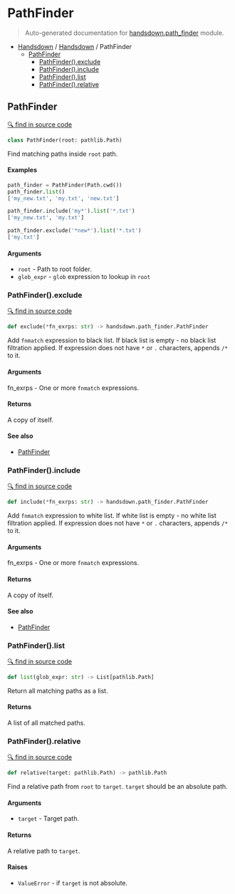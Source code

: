 # PathFinder

> Auto-generated documentation for [handsdown.path_finder](../handsdown/path_finder.py) module.

- [Handsdown](README.md#handsdown) / [Handsdown](handsdown_index.md#handsdown) / PathFinder
  - [PathFinder](#pathfinder)
    - [PathFinder().exclude](#pathfinderexclude)
    - [PathFinder().include](#pathfinderinclude)
    - [PathFinder().list](#pathfinderlist)
    - [PathFinder().relative](#pathfinderrelative)

## PathFinder

[🔍 find in source code](../handsdown/path_finder.py#l12)

```python
class PathFinder(root: pathlib.Path)
```

Find matching paths inside `root` path.

#### Examples

```python
path_finder = PathFinder(Path.cwd())
path_finder.list()
['my_new.txt', 'my.txt', 'new.txt']

path_finder.include('my*').list('*.txt')
['my_new.txt', 'my.txt']

path_finder.exclude('*new*').list('*.txt')
['my.txt']
```

#### Arguments

- `root` - Path to root folder.
- `glob_expr` - `glob` expression to lookup in `root`

### PathFinder().exclude

[🔍 find in source code](../handsdown/path_finder.py#l66)

```python
def exclude(*fn_exrps: str) -> handsdown.path_finder.PathFinder
```

Add `fnmatch` expression to black list.
If black list is empty - no black list filtration applied.
If expression does not have `*` or `.` characters, appends `/*` to it.

#### Arguments

fn_exrps - One or more `fnmatch` expressions.

#### Returns

A copy of itself.

#### See also

- [PathFinder](.#pathfinder)

### PathFinder().include

[🔍 find in source code](../handsdown/path_finder.py#l46)

```python
def include(*fn_exrps: str) -> handsdown.path_finder.PathFinder
```

Add `fnmatch` expression to white list.
If white list is empty - no white list filtration applied.
If expression does not have `*` or `.` characters, appends `/*` to it.

#### Arguments

fn_exrps - One or more `fnmatch` expressions.

#### Returns

A copy of itself.

#### See also

- [PathFinder](.#pathfinder)

### PathFinder().list

[🔍 find in source code](../handsdown/path_finder.py#l108)

```python
def list(glob_expr: str) -> List[pathlib.Path]
```

Return all matching paths as a list.

#### Returns

A list of all matched paths.

### PathFinder().relative

[🔍 find in source code](../handsdown/path_finder.py#l126)

```python
def relative(target: pathlib.Path) -> pathlib.Path
```

Find a relative path from `root` to `target`.
`target` should be an absolute path.

#### Arguments

- `target` - Target path.

#### Returns

A relative path to `target`.

#### Raises

- `ValueError` - if `target` is not absolute.
